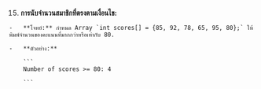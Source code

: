 15.  **การนับจำนวนสมาชิกที่ตรงตามเงื่อนไข:**
    
    -   **โจทย์:** กำหนด Array `int scores[] = {85, 92, 78, 65, 95, 80};` ให้พิมพ์จำนวนของคะแนนที่มากกว่าหรือเท่ากับ 80.
        
    -   **ตัวอย่าง:**
        
        ```
        Number of scores >= 80: 4
        
        ```